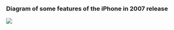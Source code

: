 ### Diagram of some features of the iPhone in 2007 release

[![](https://mermaid.ink/img/pako:eNptUtFugjAU_RXSJ8zQQBmiZI971Zi47GHh5QpXaFZa0pY55_z31YJK4vrQ3ntuzzm9bU-kkCWSjBQctH5lUClocuHZwTa1FOi9_E6n3qrTrNhwOKJ6LLrwEV7DF6vAyIHRz85mLOed-oLnPbUW8Cf3FDqNo1wjx8I4qr81ionKay7JsOOci7FFf5CbuOUXwPmVKLpmh2oyqoLQB1T-CJpqA8q8S1bgChj3__e5dXnvQ9fysIEKr2ad4vcuZItijYc32I1aU7hXqGtHutqQgDSoGmClfR0nnhNTY4M5yWxYgvrMSS4u-6AzcnsUBcn2wDUGpGtLMDi85g1tQZDsRL5JRtNkRunzYkHnMZ1TGgXkaNGYzuJoHi3DMI2XyyQ-B-RHSisQzpKwH1GaRGkcJk7twxWN6qw4lsxewmr4TJfl_AdW6LZk?type=png)](https://mermaid.live/edit#pako:eNptUtFugjAU_RXSJ8zQQBmiZI971Zi47GHh5QpXaFZa0pY55_z31YJK4vrQ3ntuzzm9bU-kkCWSjBQctH5lUClocuHZwTa1FOi9_E6n3qrTrNhwOKJ6LLrwEV7DF6vAyIHRz85mLOed-oLnPbUW8Cf3FDqNo1wjx8I4qr81ionKay7JsOOci7FFf5CbuOUXwPmVKLpmh2oyqoLQB1T-CJpqA8q8S1bgChj3__e5dXnvQ9fysIEKr2ad4vcuZItijYc32I1aU7hXqGtHutqQgDSoGmClfR0nnhNTY4M5yWxYgvrMSS4u-6AzcnsUBcn2wDUGpGtLMDi85g1tQZDsRL5JRtNkRunzYkHnMZ1TGgXkaNGYzuJoHi3DMI2XyyQ-B-RHSisQzpKwH1GaRGkcJk7twxWN6qw4lsxewmr4TJfl_AdW6LZk)
